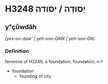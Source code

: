 # H3248 יְסוּדָה / יסודה

## yᵉçûwdâh

_(yes-oo-daw' | yeh-soo-DAW | yeh-soo-DA)_

### Definition

feminine of H3246; a foundation; foundation; n-f

- foundation
  - founding of city
